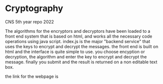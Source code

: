 # Cryptography
CNS 5th year repo 2022 

The algorithms for the encryptors and decryptors have been loaded to a front end system that is based on html, and works all the necessary code operations using java script. index.js is the major "backend service" that uses the keys to encrypt and decrypt the messages. the front end is built on html and the interface is quite simple to use. you choose encyption or decryption, the algorithm and enter the key to encrypt and decrypt the message. finally you submit and the result is returned on a non editable text box.

the link for the webpage is 
